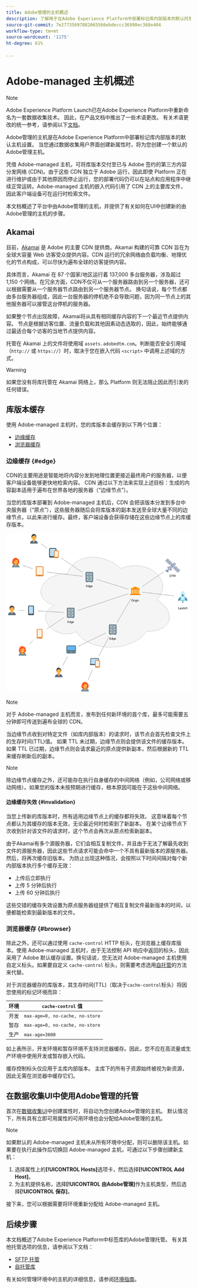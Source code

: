 ```yaml
---
title: Adobe管理的主机概述
description: 了解用于在Adobe Experience Platform中部署标记库内部版本的默认托管选项。
source-git-commit: 7e27735697882065566ebdeccc36998ec368e404
workflow-type: tm+mt
source-wordcount: '1175'
ht-degree: 61%

---
```


# Adobe-managed 主机概述

>[!NOTE]
>
>Adobe Experience Platform Launch已在Adobe Experience Platform中重新命名为一套数据收集技术。 因此，在产品文档中推出了一些术语更改。 有关术语更改的统一参考，请参阅以下[文档](../../../term-updates.md)。

Adobe管理的主机是在Adobe Experience Platform中部署标记库内部版本的默认主机设置。 当您通过数据收集用户界面创建新属性时，将为您创建一个默认的Adobe管理主机。

凭借 Adobe-managed 主机，可将库版本交付至已与 Adobe 签约的第三方内容分发网络 (CDN)。由于这些 CDN 独立于 Adobe 运行，因此即使 Platform 正在进行维护或由于其他原因而停止运行，您的部署代码仍可以在站点和应用程序中继续正常运转。Adobe-managed 主机的嵌入代码引用了 CDN 上的主要库文件，因此客户端设备可在运行时检索文件。

本文档概述了平台中由Adobe管理的主机，并提供了有关如何在UI中创建新的由Adobe管理的主机的步骤。

## Akamai

目前，[Akamai](https://www.akamai.com/cn/zh/) 是 Adobe 的主要 CDN 提供商。Akamai 构建的可靠 CDN 旨在为全球大容量 Web 访客受众提供内容。CDN 运行的冗余网络由负载均衡、地理优化的节点构成，可以尽快为遍布全球的访客提供内容。

具体而言，Akamai 在 87 个国家/地区运行着 137,000 多台服务器，涉及超过 1,150 个网络。在冗余方面，CDN不仅可从一个服务器路由到另一个服务器，还可以根据需要从一个服务器节点路由到另一个服务器节点。 换句话说，每个节点都由多台服务器组成，因此一台服务器的停机绝不会导致问题，因为同一节点上的其他服务器可以接管这台停机的服务器。

如果整个节点出现故障，Akamai将从具有相同缓存内容的下一个最近节点提供内容。 节点是根据访客位置、流量负载和其他因素动态选取的，因此，始终能够通过最适合每个访客的当地节点提供内容。

托管在 Akamai 上的文件将使用域 `assets.adobedtm.com`。判断能否安全引用域（`http://` 或 `https://`）时，取决于您在嵌入代码 `<script>` 中调用上述域的方式。

>[!WARNING]
>
>如果您没有将库托管在 Akamai 网络上，那么 Platform 则无法阻止因此而引发的任何错误。

## 库版本缓存

使用 Adobe-managed 主机时，您的库版本会缓存到以下两个位置：

* [边缘缓存](#edge)
* [浏览器缓存](#browser)

### 边缘缓存 {#edge}

CDN的主要用途是智能地将内容分发到地理位置更接近最终用户的服务器，以便客户端设备能够更快地检索内容。 CDN 通过以下方法来实现上述目标：生成的内容副本适用于遍布在世界各地的服务器（“边缘节点”）。

当您的库版本部署到 Adobe-managed 主机后，CDN 会把该版本分发到多台中央服务器（“原点”），这些服务器随后会将库版本的副本发送至全球大量不同的边缘节点，以此来进行缓存。最终，客户端设备会获得存储在这些边缘节点上的库缓存版本。

![](../images/cdn-diagram.png)

>[!NOTE]
>
>对于 Adobe-managed 主机而言，发布到任何新环境的首个库，最多可能需要五分钟即可传送到遍布全球的 CDN。

当边缘节点收到对特定文件（如库内部版本）的请求时，该节点会首先检查文件上的生存时间(TTL)值。 如果 TTL 未过期，边缘节点则会提供该文件的缓存版本。如果 TTL 已过期，边缘节点则会请求最近的原点提供新副本，然后根据新的 TTL 来缓存刷新后的副本。

>[!NOTE]
>
>除边缘节点缓存之外，还可能存在执行自身缓存的中间网络（例如，公司网络或移动网络）。如果您的版本未按预期进行缓存，根本原因可能在于这些中间网络。

#### 边缘缓存失效 {#invalidation}

当您上传新的库版本时，所有适用边缘节点上的缓存都将失效。 这意味着每个节点都认为其缓存的版本无效，无论最近何时检索到了新副本。 在某个边缘节点下次收到针对该文件的请求时，这个节点会再次从原点检索新副本。

由于Akamai有多个源服务器，它们会相互复制文件，并且由于无法了解最先收到文件的源服务器，因此这些节点请求可能会命中一个不具有最新版本的源服务器。 然后，将再次缓存旧版本。 为防止出现这种情况，会按照以下时间间隔对每个新内部版本执行多个缓存无效：

* 上传后立即执行
* 上传 5 分钟后执行
* 上传 60 分钟后执行

这些交错的缓存失效设置为原点服务器组提供了相互复制文件最新版本的时间，以便都能检索到最新版本的文件。

### 浏览器缓存 {#browser}

除此之外，还可以通过使用 `cache-control` HTTP 标头，在浏览器上缓存库版本。使用 Adobe-managed 主机时，由于无法控制 API 响应中返回的标头，因此采用了 Adobe 默认缓存设置。换句话说，您无法对 Adobe-managed 主机使用自定义标头。如果要自定义 `cache-control` 标头，则需要考虑选用[自托管](self-hosting-libraries.md)的方法来代替。

对于浏览器缓存的库版本，其生存时间(TTL)（取决于`cache-control`标头）将因您使用的标记环境而异：

| 环境 | `cache-control` 值 |
| --- | --- |
| 开发 | `max-age=0, no-cache, no-store` |
| 暂存 | `max-age=0, no-cache, no-store` |
| 生产 | `max-age=3600` |

如上表所示，开发环境和暂存环境不支持浏览器缓存。因此，您不应在高流量或生产环境中使用开发或暂存嵌入代码。

缓存控制标头仅应用于主库内部版本。 主库下的所有子资源始终被视为新资源，因此无需在浏览器中缓存它们。

## 在数据收集UI中使用Adobe管理的托管

首次在[数据收集UI](https://experience.adobe.com/#/data-collection/)中创建属性时，将自动为您创建Adobe管理的主机。 默认情况下，所有具有立即可用属性的可用环境也会分配给Adobe管理的主机。

>[!NOTE]
>
>如果默认的 Adobe-managed 主机未从所有环境中分配，则可以删除该主机。如果要在执行此操作后切换回 Adobe-managed 主机，可通过以下步骤创建新主机：
>
>1. 选择属性上的&#x200B;**[!UICONTROL Hosts]**&#x200B;选项卡，然后选择&#x200B;**[!UICONTROL Add Host]**。
>1. 为主机提供名称，选择&#x200B;**[!UICONTROL 由Adobe管理]**&#x200B;作为主机类型，然后选择&#x200B;**[!UICONTROL 保存]**。

>
>
接下来，您可以根据需要将环境重新分配给 Adobe-managed 主机。

## 后续步骤

本文档概述了Adobe Experience Platform中标签库的Adobe管理托管。 有关其他托管选项的信息，请参阅以下文档：

* [SFTP 托管](./sftp-host.md)
* [自托管库](./self-hosting-libraries.md)

有关如何管理环境中的主机的详细信息，请参阅[环境指南](../environments.md)。
